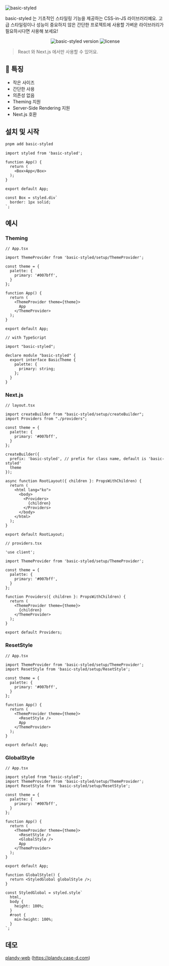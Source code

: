 ![basic-styled](https://github.com/user-attachments/assets/f87cf4c0-f19b-4aee-b51e-4a5a8fbe496c)

basic-styled 는 기초적인 스타일링 기능을 제공하는 CSS-in-JS 라이브러리예요. 고급 스타일링이나 성능이 중요하지 않은 간단한 프로젝트에 사용할 가벼운 라이브러리가 필요하시다면 사용해 보세요!

<p align="center">
    <img src="https://img.shields.io/github/package-json/v/kimjh96/basic-styled/main?style=flat-square&color=%23004ECC" alt="basic-styled version"/>
    <img src="https://img.shields.io/github/license/kimjh96/basic-styled?style=flat-square" alt="license" />
</p>

> React 와 Next.js 에서만 사용할 수 있어요.

## 🚀 특징
- 작은 사이즈
- 간단한 사용
- 의존성 없음
- Theming 지원
- Server-Side Rendering 지원
- Next.js 호환

## 설치 및 시작
```bash
pnpm add basic-styled
```

```tsx
import styled from 'basic-styled';

function App() {
  return (
    <Box>App</Box>
  );
}

export default App;

const Box = styled.div`
  border: 1px solid;
`;
```

## 예시
### Theming
```tsx
// App.tsx

import ThemeProvider from 'basic-styled/setup/ThemeProvider';

const theme = {
  palette: {
    primary: '#007bff',
  }
};

function App() {
  return (
    <ThemeProvider theme={theme}>
      App
    </ThemeProvider>
  );
}

export default App;
```

```tsx
// with TypeScript

import "basic-styled";

declare module "basic-styled" {
  export interface BasicTheme {
    palette: {
      primary: string;
    };
  }
}
```

### Next.js
```tsx
// layout.tsx

import createBuilder from "basic-styled/setup/createBuilder";
import Providers from "./providers";

const theme = {
  palette: {
    primary: '#007bff',
  }
};

createBuilder({
  prefix: 'basic-styled', // prefix for class name, default is 'basic-styled'
  theme
});

async function RootLayout({ children }: PropsWithChildren) {
  return (
    <html lang="ko">
      <body>
        <Providers>
          {children}
        </Providers>
      </body>
    </html>
  );
}

export default RootLayout;
```

```tsx
// providers.tsx

'use client';

import ThemeProvider from 'basic-styled/setup/ThemeProvider';

const theme = {
  palette: {
    primary: '#007bff',
  }
};

function Providers({ children }: PropsWithChildren) {
  return (
    <ThemeProvider theme={theme}>
      {children}
    </ThemeProvider>
  );
}

export default Providers;
```

### ResetStyle
```tsx
// App.tsx

import ThemeProvider from 'basic-styled/setup/ThemeProvider';
import ResetStyle from 'basic-styled/setup/ResetStyle';

const theme = {
  palette: {
    primary: '#007bff',
  }
};

function App() {
  return (
    <ThemeProvider theme={theme}>
      <ResetStyle />
      App
    </ThemeProvider>
  );
}

export default App;
```

### GlobalStyle
```tsx
// App.tsx

import styled from "basic-styled";
import ThemeProvider from 'basic-styled/setup/ThemeProvider';
import ResetStyle from 'basic-styled/setup/ResetStyle';

const theme = {
  palette: {
    primary: '#007bff',
  }
};

function App() {
  return (
    <ThemeProvider theme={theme}>
      <ResetStyle />
      <GlobalStyle />
      App
    </ThemeProvider>
  );
}

export default App;

function GlobalStyle() {
  return <StyledGlobal globalStyle />;
}

const StyledGlobal = styled.style`
  html,
  body {
    height: 100%;
  }
  #root {
    min-height: 100%;
  }
`;
```

## 데모
[plandy-web](https://github.com/case-d-plandy/plandy-web) (https://plandy.case-d.com)
